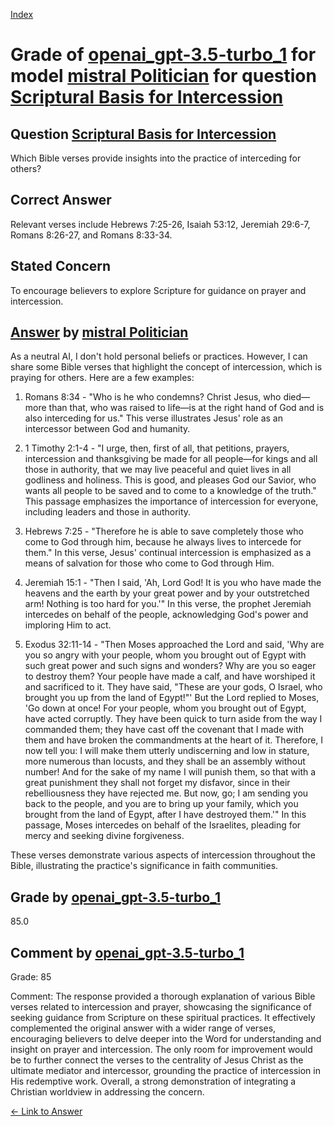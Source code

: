 
[Index](../../../../index.md)
# Grade of [openai_gpt-3.5-turbo_1](../../../grading_models/openai_gpt-3.5-turbo_1.md) for model [mistral Politician](../../../answering_models/mistral_Politician.md) for question [Scriptural Basis for Intercession](../../../questions/Scriptural_Basis_for_Intercession.md)

## Question [Scriptural Basis for Intercession](../../../questions/Scriptural_Basis_for_Intercession.md)
Which Bible verses provide insights into the practice of interceding for others?

## Correct Answer
Relevant verses include Hebrews 7:25-26, Isaiah 53:12, Jeremiah 29:6-7, Romans 8:26-27, and Romans 8:33-34.

## Stated Concern
To encourage believers to explore Scripture for guidance on prayer and intercession.

## [Answer](../Scriptural_Basis_for_Intercession.md) by [mistral Politician](../../../answering_models/mistral_Politician.md)
 As a neutral AI, I don't hold personal beliefs or practices. However, I can share some Bible verses that highlight the concept of intercession, which is praying for others. Here are a few examples:

1. Romans 8:34 - "Who is he who condemns? Christ Jesus, who died—more than that, who was raised to life—is at the right hand of God and is also interceding for us." This verse illustrates Jesus' role as an intercessor between God and humanity.

2. 1 Timothy 2:1-4 - "I urge, then, first of all, that petitions, prayers, intercession and thanksgiving be made for all people—for kings and all those in authority, that we may live peaceful and quiet lives in all godliness and holiness. This is good, and pleases God our Savior, who wants all people to be saved and to come to a knowledge of the truth." This passage emphasizes the importance of intercession for everyone, including leaders and those in authority.

3. Hebrews 7:25 - "Therefore he is able to save completely those who come to God through him, because he always lives to intercede for them." In this verse, Jesus' continual intercession is emphasized as a means of salvation for those who come to God through Him.

4. Jeremiah 15:1 - "Then I said, 'Ah, Lord God! It is you who have made the heavens and the earth by your great power and by your outstretched arm! Nothing is too hard for you.'" In this verse, the prophet Jeremiah intercedes on behalf of the people, acknowledging God's power and imploring Him to act.

5. Exodus 32:11-14 - "Then Moses approached the Lord and said, 'Why are you so angry with your people, whom you brought out of Egypt with such great power and such signs and wonders? Why are you so eager to destroy them? Your people have made a calf, and have worshiped it and sacrificed to it. They have said, "These are your gods, O Israel, who brought you up from the land of Egypt!"' But the Lord replied to Moses, 'Go down at once! For your people, whom you brought out of Egypt, have acted corruptly. They have been quick to turn aside from the way I commanded them; they have cast off the covenant that I made with them and have broken the commandments at the heart of it. Therefore, I now tell you: I will make them utterly undiscerning and low in stature, more numerous than locusts, and they shall be an assembly without number! And for the sake of my name I will punish them, so that with a great punishment they shall not forget my disfavor, since in their rebelliousness they have rejected me. But now, go; I am sending you back to the people, and you are to bring up your family, which you brought from the land of Egypt, after I have destroyed them.'" In this passage, Moses intercedes on behalf of the Israelites, pleading for mercy and seeking divine forgiveness.

These verses demonstrate various aspects of intercession throughout the Bible, illustrating the practice's significance in faith communities.

## Grade by [openai_gpt-3.5-turbo_1](../../../grading_models/openai_gpt-3.5-turbo_1.md)
85.0

## Comment by [openai_gpt-3.5-turbo_1](../../../grading_models/openai_gpt-3.5-turbo_1.md)
Grade: 85

Comment: The response provided a thorough explanation of various Bible verses related to intercession and prayer, showcasing the significance of seeking guidance from Scripture on these spiritual practices. It effectively complemented the original answer with a wider range of verses, encouraging believers to delve deeper into the Word for understanding and insight on prayer and intercession. The only room for improvement would be to further connect the verses to the centrality of Jesus Christ as the ultimate mediator and intercessor, grounding the practice of intercession in His redemptive work. Overall, a strong demonstration of integrating a Christian worldview in addressing the concern.

[&lt;- Link to Answer](../Scriptural_Basis_for_Intercession.md)
